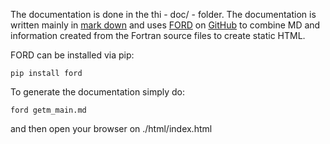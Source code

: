 The documentation is done in the thi - doc/ - folder. The documentation is written mainly in [mark down](https://www.markdownguide.org/) and uses [FORD](https://politicalphysicist.github.io/ford-fortran-documentation.html) on [GitHub](https://github.com/Fortran-FOSS-Programmers/ford) to combine MD and information created from the Fortran source files to create static HTML.

FORD can be installed via pip:

```
pip install ford
```

To generate the documentation simply do: 
```
ford getm_main.md
```

and then open your browser on ./html/index.html

